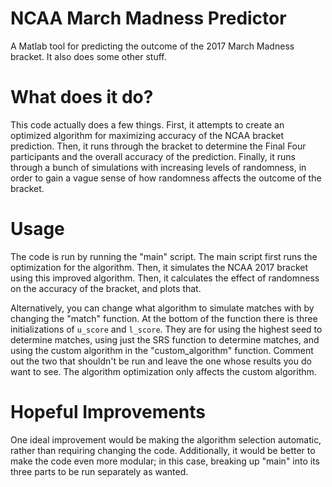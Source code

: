 # NCAA March Madness Predictor

A Matlab tool for predicting the outcome of the 2017 March Madness bracket.  It also does some other stuff.

# What does it do?

This code actually does a few things.  First, it attempts to create an optimized algorithm for maximizing accuracy of the NCAA bracket prediction.  Then, it runs through the bracket to determine the Final Four participants and the overall accuracy of the prediction.  Finally, it runs through a bunch of simulations with increasing levels of randomness, in order to gain a vague sense of how randomness affects the outcome of the bracket.

# Usage

The code is run by running the "main" script.  The main script first runs the optimization for the algorithm.  Then, it simulates the NCAA 2017 bracket using this improved algorithm.  Then, it calculates the effect of randomness on the accuracy of the bracket, and plots that.

Alternatively, you can change what algorithm to simulate matches with by changing the "match" function.  At the bottom of the function there is three initializations of `u_score` and `l_score`.  They are for using the highest seed to determine matches, using just the SRS function to determine matches, and using the custom algorithm in the "custom_algorithm" function.  Comment out the two that shouldn't be run and leave the one whose results you do want to see.  The algorithm optimization only affects the custom algorithm.

# Hopeful Improvements

One ideal improvement would be making the algorithm selection automatic, rather than requiring changing the code.  Additionally, it would be better to make the code even more modular; in this case, breaking up "main" into its three parts to be run separately as wanted.